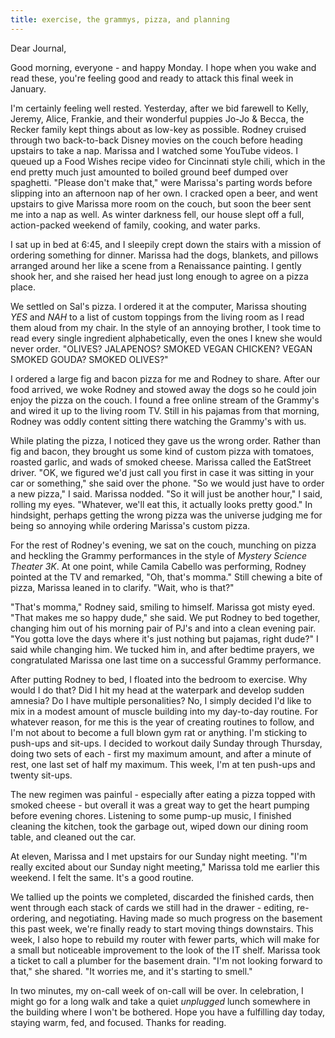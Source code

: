 ```yaml
---
title: exercise, the grammys, pizza, and planning
---
```


Dear Journal,

Good morning, everyone - and happy Monday. I hope when you wake and read
these, you're feeling good and ready to attack this final week in
January.

I'm certainly feeling well rested. Yesterday, after we bid farewell to
Kelly, Jeremy, Alice, Frankie, and their wonderful puppies Jo-Jo &
Becca, the Recker family kept things about as low-key as possible.
Rodney cruised through two back-to-back Disney movies on the couch
before heading upstairs to take a nap. Marissa and I watched some
YouTube videos. I queued up a Food Wishes recipe video for Cincinnati
style chili, which in the end pretty much just amounted to boiled ground
beef dumped over spaghetti. "Please don't make that," were Marissa's
parting words before slipping into an afternoon nap of her own. I
cracked open a beer, and went upstairs to give Marissa more room on the
couch, but soon the beer sent me into a nap as well. As winter darkness
fell, our house slept off a full, action-packed weekend of family,
cooking, and water parks.

I sat up in bed at 6:45, and I sleepily crept down the stairs with a
mission of ordering something for dinner. Marissa had the dogs,
blankets, and pillows arranged around her like a scene from a
Renaissance painting. I gently shook her, and she raised her head just
long enough to agree on a pizza place.

We settled on Sal's pizza. I ordered it at the computer, Marissa
shouting *YES* and *NAH* to a list of custom toppings from the living
room as I read them aloud from my chair. In the style of an annoying
brother, I took time to read every single ingredient alphabetically,
even the ones I knew she would never order. "OLIVES? JALAPENOS? SMOKED
VEGAN CHICKEN? VEGAN SMOKED GOUDA? SMOKED OLIVES?"

I ordered a large fig and bacon pizza for me and Rodney to share. After
our food arrived, we woke Rodney and stowed away the dogs so he could
join enjoy the pizza on the couch. I found a free online stream of the
Grammy's and wired it up to the living room TV. Still in his pajamas
from that morning, Rodney was oddly content sitting there watching the
Grammy's with us.

While plating the pizza, I noticed they gave us the wrong order. Rather
than fig and bacon, they brought us some kind of custom pizza with
tomatoes, roasted garlic, and wads of smoked cheese. Marissa called the
EatStreet driver. "OK, we figured we'd just call you first in case it
was sitting in your car or something," she said over the phone. "So we
would just have to order a new pizza," I said. Marissa nodded. "So it
will just be another hour," I said, rolling my eyes. "Whatever, we'll
eat this, it actually looks pretty good." In hindsight, perhaps getting
the wrong pizza was the universe judging me for being so annoying while
ordering Marissa's custom pizza.

For the rest of Rodney's evening, we sat on the couch, munching on pizza
and heckling the Grammy performances in the style of *Mystery* *Science
Theater 3K*. At one point, while Camila Cabello was performing, Rodney
pointed at the TV and remarked, "Oh, that's momma." Still chewing a bite
of pizza, Marissa leaned in to clarify. "Wait, who is that?"

"That's momma," Rodney said, smiling to himself. Marissa got misty eyed.
"That makes me so happy dude," she said. We put Rodney to bed together,
changing him out of his morning pair of PJ's and into a clean evening
pair. "You gotta love the days where it's just nothing but pajamas,
right dude?" I said while changing him. We tucked him in, and after
bedtime prayers, we congratulated Marissa one last time on a successful
Grammy performance.

After putting Rodney to bed, I floated into the bedroom to exercise. Why
would I do that? Did I hit my head at the waterpark and develop sudden
amnesia? Do I have multiple personalities? No, I simply decided I'd like
to mix in a modest amount of muscle building into my day-to-day routine.
For whatever reason, for me this is the year of creating routines to
follow, and I'm not about to become a full blown gym rat or anything.
I'm sticking to push-ups and sit-ups. I decided to workout daily Sunday
through Thursday, doing two sets of each - first my maximum amount, and
after a minute of rest, one last set of half my maximum. This week, I'm
at ten push-ups and twenty sit-ups.

The new regimen was painful - especially after eating a pizza topped
with smoked cheese - but overall it was a great way to get the heart
pumping before evening chores. Listening to some pump-up music, I
finished cleaning the kitchen, took the garbage out, wiped down our
dining room table, and cleaned out the car.

At eleven, Marissa and I met upstairs for our Sunday night meeting. "I'm
really excited about our Sunday night meeting," Marissa told me earlier
this weekend. I felt the same. It's a good routine.

We tallied up the points we completed, discarded the finished cards,
then went through each stack of cards we still had in the drawer -
editing, re-ordering, and negotiating. Having made so much progress on
the basement this past week, we're finally ready to start moving things
downstairs. This week, I also hope to rebuild my router with fewer
parts, which will make for a small but noticeable improvement to the
look of the IT shelf. Marissa took a ticket to call a plumber for the
basement drain. "I'm not looking forward to that," she shared. "It
worries me, and it's starting to smell."

In two minutes, my on-call week of on-call will be over. In celebration,
I might go for a long walk and take a quiet *unplugged* lunch somewhere
in the building where I won't be bothered. Hope you have a fulfilling
day today, staying warm, fed, and focused. Thanks for reading.

